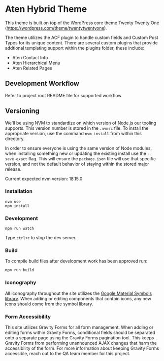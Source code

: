 # Aten Hybrid Theme

This theme is built on top of the WordPress core theme Twenty Twenty One (https://wordpress.com/theme/twentytwentyone).

The theme utilizes the ACF plugin to handle custom fields and Custom Post Types for its unique content. There are several custom plugins that provide addtional templating support within the plugins folder, these include:

- Aten Contact Info
- Aten Hierarchical Menu
- Aten Related Pages

## Development Workflow

Refer to project root README file for supported workflow.

## Versioning

We'll be using [NVM](https://github.com/creationix/nvm) to standardize on which version of Node.js our tooling supports. This version number is stored in the `.nvmrc` file. To install the appropriate version, use the command `nvm install` from within this directory.

In order to ensure everyone is using the same version of Node modules, when installing something new or updating the existing install use the `--save-exact` flag. This will ensure the `package.json` file will use that specific version, and not the default behavior of staying within the stored major release.

Current expected nvm version: 18.15.0

### Installation

```
nvm use
npm install
```

### Development

```
npm run watch
```

Type `ctrl+c` to stop the dev server.

### Build

To compile build files after development work has been approved run:

```
npm run build
```

### Iconography

All iconography throughout the site utilizes the [Google Material Symbols library](https://fonts.google.com/icons). When adding or editing components that contain icons, any new icons should come from the symbol library.

### Form Accessibility

This site utilizes Gravity Forms for all form management. When adding or editing forms within Gravity Forms, conditional fields should be separated onto a separate page using the Gravity Forms pagination tool. This keeps Gravity Forms from performing unannounced AJAX changes that harm the accessibility of the form. For more information about keeping Gravity Forms accessible, reach out to the QA team member for this project.
